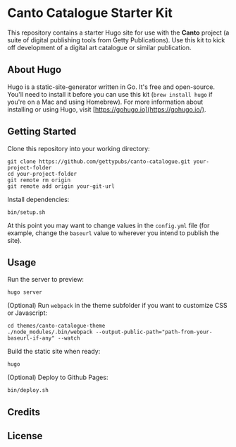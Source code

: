 # Canto Catalogue Starter Kit

This repository contains a starter Hugo site for use with the **Canto** project
(a suite of digital publishing tools from Getty Publications). Use this kit
to kick off development of a digital art catalogue or similar publication.

## About Hugo

Hugo is a static-site-generator written in Go. It's free and open-source. You'll
need to install it before you can use this kit (`brew install hugo` if you're
on a Mac and using Homebrew). For more information about installing or using
Hugo, visit [https://gohugo.io](https://gohugo.io/).

## Getting Started

Clone this repository into your working directory:
```
git clone https://github.com/gettypubs/canto-catalogue.git your-project-folder
cd your-project-folder
git remote rm origin
git remote add origin your-git-url
```

Install dependencies:
```
bin/setup.sh
```

At this point you may want to change values in the `config.yml` file (for
example, change the `baseurl` value to wherever you intend to publish the site).

## Usage

Run the server to preview:
```
hugo server
```

(Optional) Run `webpack` in the theme subfolder if you want to customize
CSS or Javascript:
```
cd themes/canto-catalogue-theme
./node_modules/.bin/webpack --output-public-path="path-from-your-baseurl-if-any" --watch
```

Build the static site when ready:
```
hugo
```

(Optional) Deploy to Github Pages:
```
bin/deploy.sh
```

## Credits

## License
